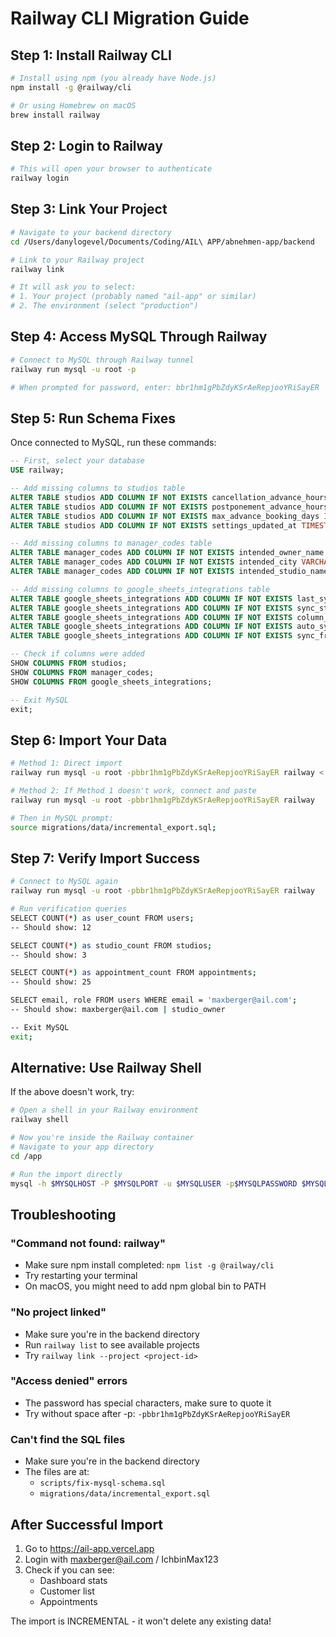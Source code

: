 # Railway CLI Migration Guide

## Step 1: Install Railway CLI

```bash
# Install using npm (you already have Node.js)
npm install -g @railway/cli

# Or using Homebrew on macOS
brew install railway
```

## Step 2: Login to Railway

```bash
# This will open your browser to authenticate
railway login
```

## Step 3: Link Your Project

```bash
# Navigate to your backend directory
cd /Users/danylogevel/Documents/Coding/AIL\ APP/abnehmen-app/backend

# Link to your Railway project
railway link

# It will ask you to select:
# 1. Your project (probably named "ail-app" or similar)
# 2. The environment (select "production")
```

## Step 4: Access MySQL Through Railway

```bash
# Connect to MySQL through Railway tunnel
railway run mysql -u root -p

# When prompted for password, enter: bbr1hm1gPbZdyKSrAeRepjooYRiSayER
```

## Step 5: Run Schema Fixes

Once connected to MySQL, run these commands:

```sql
-- First, select your database
USE railway;

-- Add missing columns to studios table
ALTER TABLE studios ADD COLUMN IF NOT EXISTS cancellation_advance_hours INT DEFAULT 48;
ALTER TABLE studios ADD COLUMN IF NOT EXISTS postponement_advance_hours INT DEFAULT 48;
ALTER TABLE studios ADD COLUMN IF NOT EXISTS max_advance_booking_days INT DEFAULT 30;
ALTER TABLE studios ADD COLUMN IF NOT EXISTS settings_updated_at TIMESTAMP;

-- Add missing columns to manager_codes table
ALTER TABLE manager_codes ADD COLUMN IF NOT EXISTS intended_owner_name VARCHAR(255);
ALTER TABLE manager_codes ADD COLUMN IF NOT EXISTS intended_city VARCHAR(255);
ALTER TABLE manager_codes ADD COLUMN IF NOT EXISTS intended_studio_name VARCHAR(255);

-- Add missing columns to google_sheets_integrations table
ALTER TABLE google_sheets_integrations ADD COLUMN IF NOT EXISTS last_sync_at TIMESTAMP;
ALTER TABLE google_sheets_integrations ADD COLUMN IF NOT EXISTS sync_status VARCHAR(50);
ALTER TABLE google_sheets_integrations ADD COLUMN IF NOT EXISTS column_mapping TEXT;
ALTER TABLE google_sheets_integrations ADD COLUMN IF NOT EXISTS auto_sync_enabled BOOLEAN DEFAULT TRUE;
ALTER TABLE google_sheets_integrations ADD COLUMN IF NOT EXISTS sync_frequency_minutes INT DEFAULT 30;

-- Check if columns were added
SHOW COLUMNS FROM studios;
SHOW COLUMNS FROM manager_codes;
SHOW COLUMNS FROM google_sheets_integrations;

-- Exit MySQL
exit;
```

## Step 6: Import Your Data

```bash
# Method 1: Direct import
railway run mysql -u root -pbbr1hm1gPbZdyKSrAeRepjooYRiSayER railway < migrations/data/incremental_export.sql

# Method 2: If Method 1 doesn't work, connect and paste
railway run mysql -u root -pbbr1hm1gPbZdyKSrAeRepjooYRiSayER railway

# Then in MySQL prompt:
source migrations/data/incremental_export.sql;
```

## Step 7: Verify Import Success

```bash
# Connect to MySQL again
railway run mysql -u root -pbbr1hm1gPbZdyKSrAeRepjooYRiSayER railway

# Run verification queries
SELECT COUNT(*) as user_count FROM users;
-- Should show: 12

SELECT COUNT(*) as studio_count FROM studios;
-- Should show: 3

SELECT COUNT(*) as appointment_count FROM appointments;
-- Should show: 25

SELECT email, role FROM users WHERE email = 'maxberger@ail.com';
-- Should show: maxberger@ail.com | studio_owner

-- Exit MySQL
exit;
```

## Alternative: Use Railway Shell

If the above doesn't work, try:

```bash
# Open a shell in your Railway environment
railway shell

# Now you're inside the Railway container
# Navigate to your app directory
cd /app

# Run the import directly
mysql -h $MYSQLHOST -P $MYSQLPORT -u $MYSQLUSER -p$MYSQLPASSWORD $MYSQLDATABASE < migrations/data/incremental_export.sql
```

## Troubleshooting

### "Command not found: railway"
- Make sure npm install completed: `npm list -g @railway/cli`
- Try restarting your terminal
- On macOS, you might need to add npm global bin to PATH

### "No project linked"
- Make sure you're in the backend directory
- Run `railway list` to see available projects
- Try `railway link --project <project-id>`

### "Access denied" errors
- The password has special characters, make sure to quote it
- Try without space after -p: `-pbbr1hm1gPbZdyKSrAeRepjooYRiSayER`

### Can't find the SQL files
- Make sure you're in the backend directory
- The files are at:
  - `scripts/fix-mysql-schema.sql`
  - `migrations/data/incremental_export.sql`

## After Successful Import

1. Go to https://ail-app.vercel.app
2. Login with maxberger@ail.com / IchbinMax123
3. Check if you can see:
   - Dashboard stats
   - Customer list
   - Appointments

The import is INCREMENTAL - it won't delete any existing data!